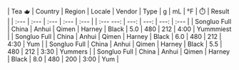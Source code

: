 | Tea 🫖 | Country | Region | Locale | Vendor | Type | g | mL | °F | ⏱️ | Result | 
| :--- | :--- | :--- | :--- | :--- | | :---  ---: |  ---: |  ---: |  ---: | :--- |
| Songluo Full | China | Anhui | Qimen | Harney | Black | 5.0 | 480 | 212 | 4:00 | Yummmiest | 
| Songluo Full | China | Anhui | Qimen | Harney | Black | 6.0 | 480 | 212 | 4:30 | Yum |
| Songluo Full | China | Anhui | Qimen | Harney | Black | 5.5 | 480 | 212 | 3:30 | Yummers |
| Songluo Full | China | Anhui | Qimen | Harney | Black | 8.0 | 480 | 200 | 3:00 | Yum |
